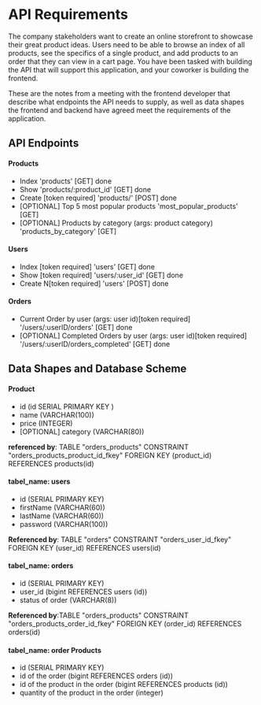 # API Requirements
The company stakeholders want to create an online storefront to showcase their great product ideas. Users need to be able to browse an index of all products, see the specifics of a single product, and add products to an order that they can view in a cart page. You have been tasked with building the API that will support this application, and your coworker is building the frontend.

These are the notes from a meeting with the frontend developer that describe what endpoints the API needs to supply, as well as data shapes the frontend and backend have agreed meet the requirements of the application. 

## API Endpoints
#### Products
- Index 'products' [GET] done
- Show 'products/:product_id' [GET] done
- Create [token required] 'products/' [POST] done
- [OPTIONAL] Top 5 most popular products 'most_popular_products' [GET]
- [OPTIONAL] Products by category (args: product category) 'products_by_category' [GET]

#### Users
- Index [token required] 'users' [GET] done
- Show [token required] 'users/:user_id' [GET] done
- Create N[token required] 'users' [POST] done

#### Orders
- Current Order by user (args: user id)[token required]  '/users/:userID/orders' [GET] done
- [OPTIONAL] Completed Orders by user (args: user id)[token required] '/users/:userID/orders_completed' [GET] done

## Data Shapes and Database Scheme
#### Product
-  id (id SERIAL PRIMARY KEY )
- name (VARCHAR(100))
- price (INTEGER)
- [OPTIONAL] category (VARCHAR(80))

**referenced by**: TABLE "orders_products" CONSTRAINT "orders_products_product_id_fkey" FOREIGN KEY (product_id) REFERENCES products(id)

#### tabel_name: users
- id (SERIAL PRIMARY KEY)
- firstName (VARCHAR(60))
- lastName (VARCHAR(60))
- password (VARCHAR(100))

**Referenced by**: TABLE "orders" CONSTRAINT "orders_user_id_fkey" FOREIGN KEY (user_id) REFERENCES users(id)

#### tabel_name: orders
- id (SERIAL PRIMARY KEY)
- user_id (bigint REFERENCES users (id))
- status of order (VARCHAR(8))
  
**Referenced by**:TABLE "orders_products" CONSTRAINT "orders_products_order_id_fkey" FOREIGN KEY (order_id) REFERENCES orders(id)

#### tabel_name: order Products 
- id (SERIAL PRIMARY KEY)
- id of the order (bigint REFERENCES orders (id))
- id of the product in the order (bigint REFERENCES products (id))
- quantity of the product in the order (integer)

